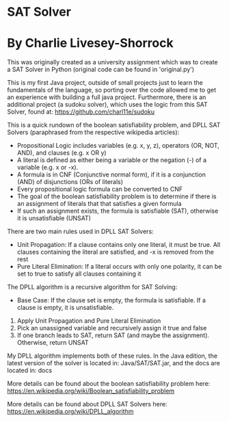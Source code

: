 # SAT Solver
# By Charlie Livesey-Shorrock

This was originally created as a university assignment which was to create a SAT Solver in Python (original code can be found in 'original.py')

This is my first Java project, outside of small projects just to learn the fundamentals of the language, so porting over the code allowed me to get an experience with building a full java project. Furthermore, there is an additional project (a sudoku solver), which uses the logic from this SAT Solver, found at: https://github.com/charl11e/sudoku

This is a quick rundown of the boolean satisfiability problem, and DPLL SAT Solvers (paraphrased from the respective wikipedia articles):
- Propositional Logic includes variables (e.g. x, y, z), operators (OR, NOT, AND), and clauses (e.g. x OR y)
- A literal is defined as either being a variable or the negation (-) of a variable (e.g. x or -x).
- A formula is in CNF (Conjunctive normal form), if it is a conjunction (AND) of disjunctions (ORs of literals)
- Every propositional logic formula can be converted to CNF
- The goal of the boolean satisfiability problem is to determine if there is an assignment of literals that that satisfies a given formula
- If such an assignment exists, the formula is satisfiable (SAT), otherwise it is unsatisfiable (UNSAT)

There are two main rules used in DPLL SAT Solvers:
- Unit Propagation: If a clause contains only one literal, it must be true. All clauses containing the literal are satisfied, and -x is removed from the rest
- Pure Literal Elimination: If a literal occurs with only one polarity, it can be set to true to satisfy all clauses containing it

The DPLL algorithm is a recursive algorithm for SAT Solving:
- Base Case: If the clause set is empty, the formula is satisfiable. If a clause is empty, it is unsatisfiable.
1) Apply Unit Propagation and Pure Literal Elimination
2) Pick an unassigned variable and recursively assign it true and false
3) If one branch leads to SAT, return SAT (and maybe the assignment). Otherwise, return UNSAT

My DPLL algorithm implements both of these rules. In the Java edition, the latest version of the solver is located in: Java/SAT/SAT.jar, and the docs are located in: docs

More details can be found about the boolean satisfiability problem here: https://en.wikipedia.org/wiki/Boolean_satisfiability_problem

More details can be found about DPLL SAT Solvers here: https://en.wikipedia.org/wiki/DPLL_algorithm
